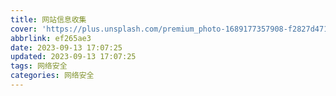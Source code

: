 ```yaml
---
title: 网站信息收集
cover: 'https://plus.unsplash.com/premium_photo-1689177357908-f2827d4710f3?crop=entropy&cs=tinysrgb&fit=max&fm=jpg&ixid=MnwxfDB8MXxyYW5kb218MHx8fHx8fHx8MTY5NDU5NjA1Ng&ixlib=rb-4.0.3&q=80&w=1080'
abbrlink: ef265ae3
date: 2023-09-13 17:07:25
updated: 2023-09-13 17:07:25
tags: 网络安全
categories: 网络安全
---
```




